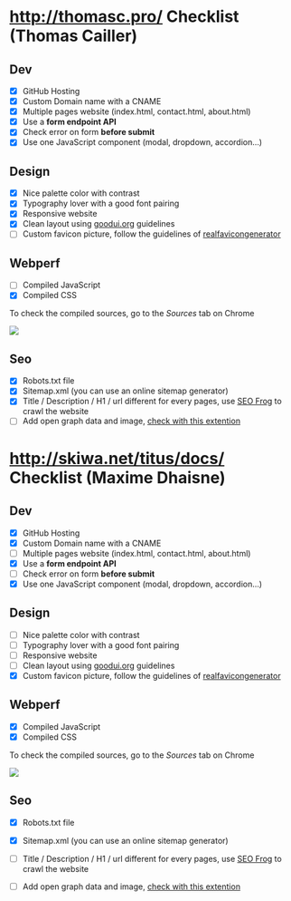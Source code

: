 # http://thomasc.pro/ Checklist (Thomas Cailler)

## Dev

* [X] GitHub Hosting
* [X] Custom Domain name with a CNAME
* [X] Multiple pages website \(index.html, contact.html, about.html\)
* [X] Use a **form endpoint API**
* [X] Check error on form **before submit**
* [X] Use one JavaScript component \(modal, dropdown, accordion…\)

## Design

* [X] Nice palette color with contrast
* [X] Typography lover with a good font pairing
* [X] Responsive website
* [X] Clean layout using [goodui.org](http://goodui.org) guidelines
* [ ] Custom favicon picture, follow the guidelines of [realfavicongenerator](http://realfavicongenerator.net/)

## Webperf

* [ ] Compiled JavaScript
* [X] Compiled CSS

To check the compiled sources, go to the _Sources_ tab on Chrome

 ![](/assets/webperf-css.gif)

## Seo

* [X] Robots.txt file
* [X] Sitemap.xml \(you can use an online sitemap generator\)
* [X] Title / Description / H1 / url different for every pages, use [SEO Frog](https://www.screamingfrog.co.uk/seo-spider/) to crawl the website
* [ ] Add open graph data and image, [check with this extention](https://chrome.google.com/webstore/detail/open-graph-preview/ehaigphokkgebnmdiicabhjhddkaekgh)

# http://skiwa.net/titus/docs/ Checklist (Maxime Dhaisne)

## Dev

* [X] GitHub Hosting
* [X] Custom Domain name with a CNAME
* [ ] Multiple pages website \(index.html, contact.html, about.html\)
* [X] Use a **form endpoint API**
* [ ] Check error on form **before submit**
* [X] Use one JavaScript component \(modal, dropdown, accordion…\)

## Design

* [ ] Nice palette color with contrast
* [ ] Typography lover with a good font pairing
* [ ] Responsive website
* [ ] Clean layout using [goodui.org](http://goodui.org) guidelines
* [X] Custom favicon picture, follow the guidelines of [realfavicongenerator](http://realfavicongenerator.net/)

## Webperf

* [X] Compiled JavaScript
* [X] Compiled CSS

To check the compiled sources, go to the _Sources_ tab on Chrome

 ![](/assets/webperf-css.gif)

## Seo

* [X] Robots.txt file
* [X] Sitemap.xml \(you can use an online sitemap generator\)
* [ ] Title / Description / H1 / url different for every pages, use [SEO Frog](https://www.screamingfrog.co.uk/seo-spider/) to crawl the website
* [ ] Add open graph data and image, [check with this extention](https://chrome.google.com/webstore/detail/open-graph-preview/ehaigphokkgebnmdiicabhjhddkaekgh)





